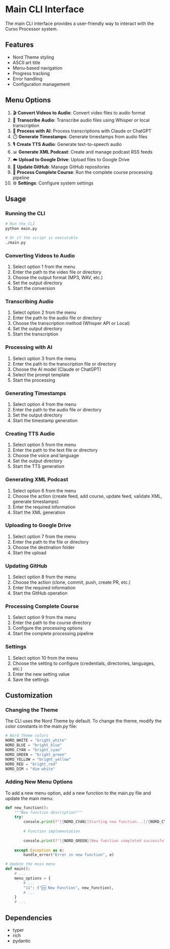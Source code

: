 # Main CLI Interface

The main CLI interface provides a user-friendly way to interact with the Curso Processor system.

## Features

- Nord Theme styling
- ASCII art title
- Menu-based navigation
- Progress tracking
- Error handling
- Configuration management

## Menu Options

1. 🎬 **Convert Videos to Audio**: Convert video files to audio format
2. 📝 **Transcribe Audio**: Transcribe audio files using Whisper or local transcription
3. 🤖 **Process with AI**: Process transcriptions with Claude or ChatGPT
4. ⏱️ **Generate Timestamps**: Generate timestamps from audio files
5. 🎙️ **Create TTS Audio**: Generate text-to-speech audio
6. 📊 **Generate XML Podcast**: Create and manage podcast RSS feeds
7. ☁️ **Upload to Google Drive**: Upload files to Google Drive
8. 🔗 **Update GitHub**: Manage GitHub repositories
9. 🔄 **Process Complete Course**: Run the complete course processing pipeline
10. ⚙️ **Settings**: Configure system settings

## Usage

### Running the CLI

```bash
# Run the CLI
python main.py

# Or if the script is executable
./main.py
```

### Converting Videos to Audio

1. Select option 1 from the menu
2. Enter the path to the video file or directory
3. Choose the output format (MP3, WAV, etc.)
4. Set the output directory
5. Start the conversion

### Transcribing Audio

1. Select option 2 from the menu
2. Enter the path to the audio file or directory
3. Choose the transcription method (Whisper API or Local)
4. Set the output directory
5. Start the transcription

### Processing with AI

1. Select option 3 from the menu
2. Enter the path to the transcription file or directory
3. Choose the AI model (Claude or ChatGPT)
4. Select the prompt template
5. Start the processing

### Generating Timestamps

1. Select option 4 from the menu
2. Enter the path to the audio file or directory
3. Set the output directory
4. Start the timestamp generation

### Creating TTS Audio

1. Select option 5 from the menu
2. Enter the path to the text file or directory
3. Choose the voice and language
4. Set the output directory
5. Start the TTS generation

### Generating XML Podcast

1. Select option 6 from the menu
2. Choose the action (create feed, add course, update feed, validate XML, generate timestamps)
3. Enter the required information
4. Start the XML generation

### Uploading to Google Drive

1. Select option 7 from the menu
2. Enter the path to the file or directory
3. Choose the destination folder
4. Start the upload

### Updating GitHub

1. Select option 8 from the menu
2. Choose the action (clone, commit, push, create PR, etc.)
3. Enter the required information
4. Start the GitHub operation

### Processing Complete Course

1. Select option 9 from the menu
2. Enter the path to the course directory
3. Configure the processing options
4. Start the complete processing pipeline

### Settings

1. Select option 10 from the menu
2. Choose the setting to configure (credentials, directories, languages, etc.)
3. Enter the new setting value
4. Save the settings

## Customization

### Changing the Theme

The CLI uses the Nord Theme by default. To change the theme, modify the color constants in the main.py file:

```python
# Nord Theme colors
NORD_WHITE = "bright_white"
NORD_BLUE = "bright_blue"
NORD_CYAN = "bright_cyan"
NORD_GREEN = "bright_green"
NORD_YELLOW = "bright_yellow"
NORD_RED = "bright_red"
NORD_DIM = "dim white"
```

### Adding New Menu Options

To add a new menu option, add a new function to the main.py file and update the main menu:

```python
def new_function():
    """New function description"""
    try:
        console.print(f"[{NORD_CYAN}]Starting new function...[/{NORD_CYAN}]")
        
        # Function implementation
        
        console.print(f"[{NORD_GREEN}]New function completed successfully![/{NORD_GREEN}]")
    
    except Exception as e:
        handle_error("Error in new function", e)

# Update the main menu
def main():
    # ...
    menu_options = {
        # ...
        "11": ("🆕 New Function", new_function),
        # ...
    }
    # ...
```

## Dependencies

- typer
- rich
- pydantic